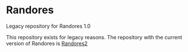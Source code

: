 # Randores
Legacy repository for Randores 1.0

This repository exists for legacy reasons. The repository with the current version of Randores is [Randores2](https://github.com/Randores/Randores2)
